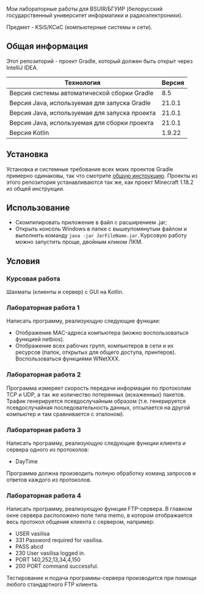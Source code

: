Мои лабораторные работы для BSUIR/БГУИР (белорусский государственный университет информатики и радиоэлектроники).

Предмет - KSiS/КСиС (компьютерные системы и сети).

## Общая информация

Этот репозиторий - проект Gradle, который должен быть открыт через IntelliJ IDEA.

| Технология                                    | Версия    |
|-----------------------------------------------|-----------|
| Версия системы автоматической сборки Gradle   | 8.5       |
| Версия Java, используемая для запуска Gradle  | 21.0.1    |
| Версия Java, используемая для запуска проекта | 21.0.1    |
| Версия Java, используемая для сборки проекта  | 21.0.1    |
| Версия Kotlin                                 | 1.9.22    |

## Установка

Установка и системные требования всех моих проектов Gradle примерно одинаковы, так что смотрите [общую инструкцию](https://github.com/Hummel009/The-Rings-of-Power#readme). Проекты из этого репозитория устанавливаются так же, как проект Minecraft 1.18.2 из общей инструкции.

## Использование

* Скомпилировать приложение в файл с расширением .jar;
* Открыть консоль Windows в папке с вышеупомянутым файлом и выполнить команду `java -jar JarFileName.jar`. Курсовую работу можно запустить проще, двойным кликом ЛКМ.

## Условия

### Курсовая работа

Шахматы (клиенты и сервер) с GUI на Kotlin.

### Лабораторная работа 1

Написать программу, реализующую следующие функции: 

* Отображение MAC-адреса компьютера (можно воспользоваться функцией netbios). 
* Отображение всех рабочих групп, компьютеров в сети и их ресурсов (папок, открытых для общего доступа, принтеров). Воспользоваться функциями WNetXXX. 

### Лабораторная работа 2

Программа измеряет скорость передачи информации по протоколам TCP и UDP, а так же количество потерянных (искаженных) пакетов. 
Трафик генерируется псевдослучайным образом (т.е. генерируется псевдослучайная последовательность данных, отсылается на другой компьютер и там сравнивается с эталоном). 

### Лабораторная работа 3

Написать программу, реализующую следующие функции клиента и сервера одного из протоколов:

* DayTime

Программа должна производить полную обработку команд запросов и ответов каждого из протоколов.

### Лабораторная работа 4

Написать программу, реализующую функции FTP-сервера. В главном окне сервера расположено поле типа memo, в котором отображается весь протокол общения клиента с сервером, например: 

* USER vasilisa 
* 331 Password required for vasilisa. 
* PASS abcd 
* 230 User vasilisa logged in. 
* PORT 140,252,13,34,4,150 
* 200 PORT command successful. 

Тестирование и подача программы-сервера производится при помощи любого стандартного FTP клиента.
